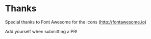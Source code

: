 Thanks
======
Special thanks to Font Awesome for the icons (http://fontawesome.io)

Add yourself when submitting a PR!
